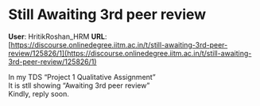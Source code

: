 # Still Awaiting 3rd peer review

**User**: HritikRoshan_HRM
**URL**: [https://discourse.onlinedegree.iitm.ac.in/t/still-awaiting-3rd-peer-review/125826/1](https://discourse.onlinedegree.iitm.ac.in/t/still-awaiting-3rd-peer-review/125826/1)

In my TDS “Project 1 Qualitative Assignment”  
It is stll showing “Awaiting 3rd peer review”  
Kindly, reply soon.

